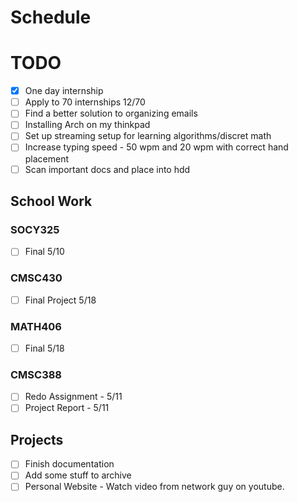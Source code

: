 # Schedule
# TODO
- [X] One day internship
- [ ] Apply to 70 internships 12/70
- [ ] Find a better solution to organizing emails
- [ ] Installing Arch on my thinkpad
- [ ] Set up streaming setup for learning algorithms/discret math
- [ ] Increase typing speed - 50 wpm and 20 wpm with correct hand placement
- [ ] Scan important docs and place into hdd

## School Work
### SOCY325
- [ ] Final 5/10

### CMSC430
- [ ] Final Project 5/18
  
### MATH406
- [ ] Final 5/18

### CMSC388
- [ ] Redo Assignment - 5/11
- [ ] Project Report - 5/11

## Projects
- [ ] Finish documentation 
- [ ] Add some stuff to archive
- [ ] Personal Website - Watch video from network guy on youtube. 
